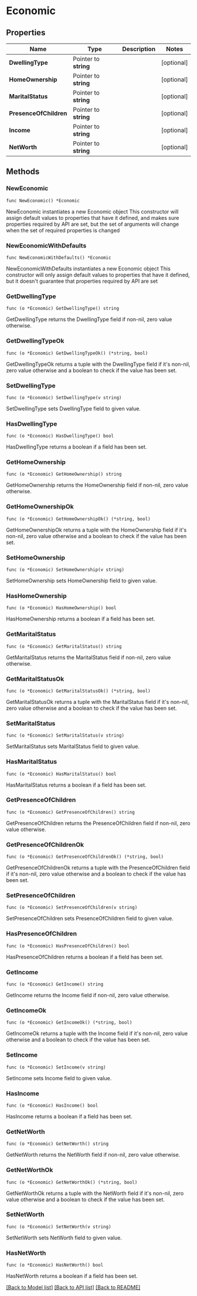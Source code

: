 # Economic

## Properties

Name | Type | Description | Notes
------------ | ------------- | ------------- | -------------
**DwellingType** | Pointer to **string** |  | [optional] 
**HomeOwnership** | Pointer to **string** |  | [optional] 
**MaritalStatus** | Pointer to **string** |  | [optional] 
**PresenceOfChildren** | Pointer to **string** |  | [optional] 
**Income** | Pointer to **string** |  | [optional] 
**NetWorth** | Pointer to **string** |  | [optional] 

## Methods

### NewEconomic

`func NewEconomic() *Economic`

NewEconomic instantiates a new Economic object
This constructor will assign default values to properties that have it defined,
and makes sure properties required by API are set, but the set of arguments
will change when the set of required properties is changed

### NewEconomicWithDefaults

`func NewEconomicWithDefaults() *Economic`

NewEconomicWithDefaults instantiates a new Economic object
This constructor will only assign default values to properties that have it defined,
but it doesn't guarantee that properties required by API are set

### GetDwellingType

`func (o *Economic) GetDwellingType() string`

GetDwellingType returns the DwellingType field if non-nil, zero value otherwise.

### GetDwellingTypeOk

`func (o *Economic) GetDwellingTypeOk() (*string, bool)`

GetDwellingTypeOk returns a tuple with the DwellingType field if it's non-nil, zero value otherwise
and a boolean to check if the value has been set.

### SetDwellingType

`func (o *Economic) SetDwellingType(v string)`

SetDwellingType sets DwellingType field to given value.

### HasDwellingType

`func (o *Economic) HasDwellingType() bool`

HasDwellingType returns a boolean if a field has been set.

### GetHomeOwnership

`func (o *Economic) GetHomeOwnership() string`

GetHomeOwnership returns the HomeOwnership field if non-nil, zero value otherwise.

### GetHomeOwnershipOk

`func (o *Economic) GetHomeOwnershipOk() (*string, bool)`

GetHomeOwnershipOk returns a tuple with the HomeOwnership field if it's non-nil, zero value otherwise
and a boolean to check if the value has been set.

### SetHomeOwnership

`func (o *Economic) SetHomeOwnership(v string)`

SetHomeOwnership sets HomeOwnership field to given value.

### HasHomeOwnership

`func (o *Economic) HasHomeOwnership() bool`

HasHomeOwnership returns a boolean if a field has been set.

### GetMaritalStatus

`func (o *Economic) GetMaritalStatus() string`

GetMaritalStatus returns the MaritalStatus field if non-nil, zero value otherwise.

### GetMaritalStatusOk

`func (o *Economic) GetMaritalStatusOk() (*string, bool)`

GetMaritalStatusOk returns a tuple with the MaritalStatus field if it's non-nil, zero value otherwise
and a boolean to check if the value has been set.

### SetMaritalStatus

`func (o *Economic) SetMaritalStatus(v string)`

SetMaritalStatus sets MaritalStatus field to given value.

### HasMaritalStatus

`func (o *Economic) HasMaritalStatus() bool`

HasMaritalStatus returns a boolean if a field has been set.

### GetPresenceOfChildren

`func (o *Economic) GetPresenceOfChildren() string`

GetPresenceOfChildren returns the PresenceOfChildren field if non-nil, zero value otherwise.

### GetPresenceOfChildrenOk

`func (o *Economic) GetPresenceOfChildrenOk() (*string, bool)`

GetPresenceOfChildrenOk returns a tuple with the PresenceOfChildren field if it's non-nil, zero value otherwise
and a boolean to check if the value has been set.

### SetPresenceOfChildren

`func (o *Economic) SetPresenceOfChildren(v string)`

SetPresenceOfChildren sets PresenceOfChildren field to given value.

### HasPresenceOfChildren

`func (o *Economic) HasPresenceOfChildren() bool`

HasPresenceOfChildren returns a boolean if a field has been set.

### GetIncome

`func (o *Economic) GetIncome() string`

GetIncome returns the Income field if non-nil, zero value otherwise.

### GetIncomeOk

`func (o *Economic) GetIncomeOk() (*string, bool)`

GetIncomeOk returns a tuple with the Income field if it's non-nil, zero value otherwise
and a boolean to check if the value has been set.

### SetIncome

`func (o *Economic) SetIncome(v string)`

SetIncome sets Income field to given value.

### HasIncome

`func (o *Economic) HasIncome() bool`

HasIncome returns a boolean if a field has been set.

### GetNetWorth

`func (o *Economic) GetNetWorth() string`

GetNetWorth returns the NetWorth field if non-nil, zero value otherwise.

### GetNetWorthOk

`func (o *Economic) GetNetWorthOk() (*string, bool)`

GetNetWorthOk returns a tuple with the NetWorth field if it's non-nil, zero value otherwise
and a boolean to check if the value has been set.

### SetNetWorth

`func (o *Economic) SetNetWorth(v string)`

SetNetWorth sets NetWorth field to given value.

### HasNetWorth

`func (o *Economic) HasNetWorth() bool`

HasNetWorth returns a boolean if a field has been set.


[[Back to Model list]](../README.md#documentation-for-models) [[Back to API list]](../README.md#documentation-for-api-endpoints) [[Back to README]](../README.md)


